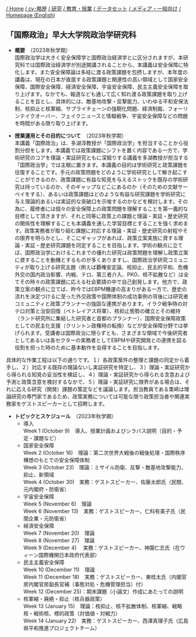 
[/ Home](https://skurizaki.github.io/jpn/) [/ cv･略歴](./about.html) [/ 研究](http://www.f.waseda.jp/kurizaki/research.html) [/ 教育・授業](./teaching.html) [/ データセット](http://www.f.waseda.jp/kurizaki/data.html) [/ メディア・一般向け](./media.html) [/ Homepage (English)](https://skurizaki.github.io/homepage/)

## 「国際政治」早大大学院政治学研究科
- <b>概要</b>　（2023年秋学期）<br>
国際政治学は大きく安全保障学と国際政治経済学とに区分されますが、本研究科では国際政治経済学が別途開講されることから、本講義は安全保障に特化します。また安全保障論は多岐に渡る政策課題を包摂しますが、本年度の講義は、現在の日本が直面する政策課題と関連性の高い領域として国家安全保障、国際安全保障、経済安全保障、宇宙安全保障、民主主義安全保障を取り上げます。なかでも、報道なども通して広く知れ渡る政策課題を取り上げることを旨とし、具体的には、敵基地攻撃・反撃能力、いわゆる平和安保法制、核抑止と核軍縮、サプライチェーンの強靭化問題、経済制裁、フォーリンテイクオーバー、フェイクニュースと情報戦争、宇宙安全保障などの問題を時間がある限り取り上げます。

- <b>授業運用とその目的について</b>　（2023年秋学期）<br>
本講義「国際政治」は、多湖淳教授が「国際政治学」を担当することから役割分担をします。本講義では政策課題にシフトを置く内容である一方で、学術研究のコアを理論・実証研究ともに深掘りする講義を多湖教授が担当する「国際政治学」では主眼に置きます。本講義の目的は学術研究と政策課題を往復することです。手元の政策問題をどのように学術研究として解き起こすことができるのか、政策課題に有益な知見を与えるストックを既存の学術研究は持っているのか、そのギャップなどこにあるのか（そのための文献サーベイをする）、あるいは政策課題はどのような有益な研究課題を学術研究に与え理論的あるいは実証的な突破口を示唆するのかなどを検討します。その為に、履修者には個々の安全保障上の政策問題を理解することを第一義的な目標として頂きますが、それと同等に政策上の課題と理論・実証・歴史研究の関係性を理解することも本講義を通した学習目標とすることを強く求めます。政策実務者が取り組む課題に対応する理論・実証・歴史研究の射程やその限界を明らかとし、そこにギャップがあれば、政策立案実施に資する理論・実証・歴史研究課題を同定することを目指します。学術の観点に立てば、国際政治学におけるこれまでの優れた研究は政策問題を理解し政策立案に資することを動機とするものが多くありますし、国際政治学研究コミュニティが取り上げる研究主題（例えば覇権安定論、核抑止、民主的平和、危機外交の国内政治影響、内戦、テロ、第三者介入、PKO、核不拡散など）は全てその時々の政策課題に応える社会要請の中で自己創発します。他方で、政策立案の観点に立てば、昨今ではEBPM機運の高まりがある一方で、歴史の流れを決定づけるに至った外交政策や国際体制の成功事例の背後には研究者コミュニティと政策プランナーの強固な連携があります。イラク戦争時の対テロ対策と治安回復（ペトレイアス将軍）、核抑止態勢の確立とその維持（ランド研究所に集結した研究者と首都のプランナー）、国際安全保障政策としての民主化支援（クリントン政権時の転換）などが安全保障分野では挙げられます。受講者は国際政治に限らずとも、さまざまな領域で今後研究者としてあるいは各セクターの実務者としてEBPMや研究開発との連携を図る役割を担った時のために基本動作を会得することを目指します。<br>

具体的な作業工程は以下の通りです。１）各政策案件の整理と課題の同定から着手し、２）対応する既存の理論ないし実証研究を特定し、３）理論・実証研究から得られる知見の妥当性を検証し、４）理論・実証研究から得られる含意および予測と政策含意を検討するなかで、５）理論・実証研究に限界がある場合は、それに応える研究（開発）課題の策定などを議論します。担当教員である栗崎は理論研究の専門家であるため、政策実務については可能な限り政策担当者や関連実務家をゲストスピーカーとして招聘します。

- <b>トピックとスケジュール</b>　（2023年秋学期）<br>
  - 導入<br>
  Week 1 (October 9)　導入、授業計画およびシラバス説明（目的・予定・課題など）
  - 国家安全保障<br>
  Week 2  (October 16)　理論：第二次世界大戦後の戦後処理・国際秩序構想のもとでの安全保障体制<br>
  Week 3 (October 23)　理論：ミサイル防衛、反撃・敵基地攻撃能力、抑止、新領域<br>
  Week 4 (October 30)　実務：ゲストスピーカー、佐藤太郎氏（民間、元内閣府・防衛省）<br>
  - 宇宙安全保障<br>
  Week 5  (November 6)　理論<br>
  Week 6 (November 13)　実務：ゲストスピーカー、仁科有美子氏（民間企業・元防衛省）<br>
  - 経済安全保障<br>
  Week 7 (November 20)　理論<br>
  Week 8 (November 27)　理論<br>
  Week 9 (December 4)　 実務：ゲストスピーカー、神園仁志氏（在ウィーン国際機関日本政府代表部）<br>
  - 民主主義安全保障<br>
  Week 10 (December 11)　理論<br>
  Week 11 (December 18)　実務：ゲストスピーカー、東桂太氏（内閣官房内閣官房副長官補（事態対処・危機管理担当）付）<br>
  Week 12 (December 25)：期末課題（小論文）作成にあたっての説明<br>
  - 核軍縮・廃絶・抑止（核兵器政策）<br>
  Week 13 (January 15)　理論：核抑止、核不拡散体制、核軍縮、戦略核・戦術核、標的政策（対価値・対戦力）<br>
  Week 14 (January 22)　実務：ゲストスピーカー、西澤真理子氏（広島県平和推進プロジェクトチーム）
